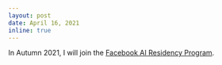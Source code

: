 ```yaml
---
layout: post
date: April 16, 2021
inline: true
---
```



In Autumn 2021, I will join the [Facebook AI Residency Program](https://ai.facebook.com/join-us/residency-program/).